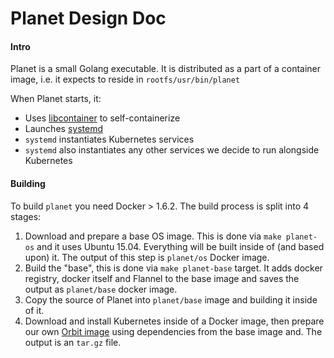 # Planet Design Doc

#### Intro

Planet is a small Golang executable. It is distributed as a part of a container image, i.e. it 
expects to reside in `rootfs/usr/bin/planet`

When Planet starts, it:

* Uses [libcontainer](https://github.com/docker/libcontainer) to self-containerize 
* Launches [systemd](http://0pointer.de/blog/projects/systemd-docs.html)
* `systemd` instantiates Kubernetes services
* `systemd` also instantiates any other services we decide to run alongside Kubernetes

#### Building

To build `planet` you need Docker > 1.6.2. The build process is split into 4 stages:

1. Download and prepare a base OS image. This is done via `make planet-os` and it uses Ubuntu 15.04. Everything will be built inside of (and based upon) it. The output of this step is `planet/os` Docker image.
2. Build the "base", this is done via `make planet-base` target. It adds docker registry, docker itself and Flannel to the base image and saves the output as `planet/base` docker image.
3. Copy the source of Planet into `planet/base` image and building it inside of it.
4. Download and install Kubernetes inside of a Docker image, then prepare our own [Orbit image](https://github.com/gravitational/orbit) using dependencies from the base image and. The output is an `tar.gz` file.

